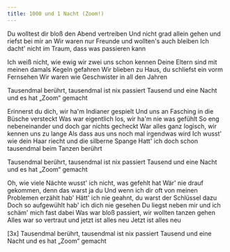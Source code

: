 ```yaml
---
title: 1000 und 1 Nacht (Zoom!)
---
```

Du wolltest dir bloß den Abend vertreiben
Und nicht grad allein gehen und riefst bei mir an
Wir waren nur Freunde und wollten's auch bleiben
Ich dacht' nicht im Traum, dass was passieren kann

Ich weiß nicht, wie ewig wir zwei uns schon kennen
Deine Eltern sind mit meinen damals Kegeln gefahren
Wir blieben zu Haus, du schliefst ein vorm Fernsehen
Wir waren wie Geschwister in all den Jahren

Tausendmal berührt, tausendmal ist nix passiert
Tausend und eine Nacht und es hat „Zoom“ gemacht

Erinnerst du dich, wir ha'm Indianer gespielt
Und uns an Fasching in die Büsche versteckt
Was war eigentlich los, wir ha'm nie was gefühlt
So eng nebeneinander und doch gar nichts gecheckt
War alles ganz logisch, wir kennen uns zu lange
Als dass aus uns noch mal irgendwas wird
Ich wusst' wie dein Haar riecht und die silberne Spange
Hatt' ich doch schon tausendmal beim Tanzen berührt

Tausendmal berührt, tausendmal ist nix passiert
Tausend und eine Nacht und es hat „Zoom“ gemacht

Oh, wie viele Nächte wusst' ich nicht, was gefehlt hat
Wär' nie drauf gekommen, denn das warst ja du
Und wenn ich dir oft von meinen Problemen erzählt hab'
Hätt' ich nie geahnt, du warst der Schlüssel dazu
Doch so aufgewühlt hab' ich dich nie gesehen
Du liegst neben mir und ich schäm' mich fast dabei
Was war bloß passiert, wir wollten tanzen gehen
Alles war so vertraut und jetzt ist alles neu
Jetzt ist alles neu

[3x]
Tausendmal berührt, tausendmal ist nix passiert
Tausend und eine Nacht und es hat „Zoom“ gemacht
